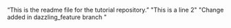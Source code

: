 “This is the readme file for the tutorial
repository.”
"This is a line 2"
"Change added in dazzling_feature branch "
